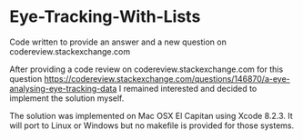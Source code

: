 # Eye-Tracking-With-Lists
Code written to provide an answer and a new question on codereview.stackexchange.com

After providing a code review on codereview.stackexchange.com for this question
https://codereview.stackexchange.com/questions/146870/a-eye-analysing-eye-tracking-data
I remained interested and decided to implement the solution myself.

The solution was implemented on Mac OSX El Capitan using Xcode 8.2.3. It will port to
Linux or Windows but no makefile is provided for those systems.
